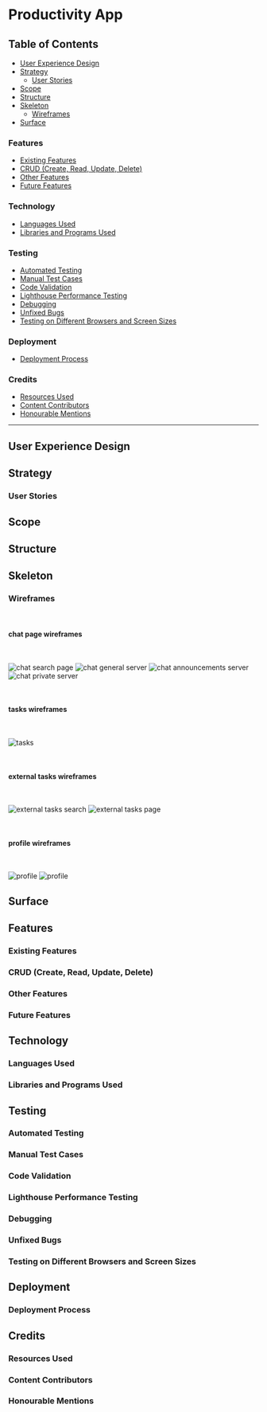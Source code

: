 # Productivity App

## Table of Contents

- [User Experience Design](#user-experience-design)
- [Strategy](#strategy)
  - [User Stories](#user-stories)
- [Scope](#scope)
- [Structure](#structure)
- [Skeleton](#skeleton)
  - [Wireframes](#wireframes)
- [Surface](#surface)

### Features

- [Existing Features](#existing-features)
- [CRUD (Create, Read, Update, Delete)](#crud-create-read-update-delete)
- [Other Features](#other-features)
- [Future Features](#future-features)

### Technology

- [Languages Used](#languages-used)
- [Libraries and Programs Used](#libraries-and-programs-used)

### Testing

- [Automated Testing](#automated-testing)
- [Manual Test Cases](#manual-test-cases)
- [Code Validation](#code-validation)
- [Lighthouse Performance Testing](#lighthouse-performance-testing)
- [Debugging](#debugging)
- [Unfixed Bugs](#unfixed-bugs)
- [Testing on Different Browsers and Screen Sizes](#testing-on-different-browsers-and-screen-sizes)

### Deployment

- [Deployment Process](#deployment-process)

### Credits

- [Resources Used](#resources-used)
- [Content Contributors](#content-contributors)
- [Honourable Mentions](#honourable-mentions)

---

## User Experience Design

## Strategy

### User Stories

## Scope

## Structure

## Skeleton

### Wireframes

<br>

#### chat page wireframes

<br>

![chat search page](docs/wireframes/chat_search_page.jpg)
![chat general server](docs/wireframes/chat_public_server.jpg)
![chat announcements server](docs/wireframes/chat_public_server_2.jpg)
![chat private server](docs/wireframes/chat_private_server.jpg)

<br>

#### tasks wireframes

<br>

![tasks](docs/wireframes/tasks.jpg)

<br>

#### external tasks wireframes

<br>

![external tasks search](docs/wireframes/external_tasks_search.jpg)
![external tasks page](docs/wireframes/external_tasks_page.jpg)

<br>

#### profile wireframes

<br>

![profile](docs/wireframes/profile_page.jpg)
![profile](docs/wireframes/logged_out_page.jpg)

## Surface

## Features

### Existing Features

### CRUD (Create, Read, Update, Delete)

### Other Features

### Future Features

## Technology

### Languages Used

### Libraries and Programs Used

## Testing

### Automated Testing

### Manual Test Cases

### Code Validation

### Lighthouse Performance Testing

### Debugging

### Unfixed Bugs

### Testing on Different Browsers and Screen Sizes

## Deployment

### Deployment Process

## Credits

### Resources Used

### Content Contributors

### Honourable Mentions
